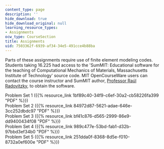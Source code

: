 ```yaml
---
content_type: page
description: ''
hide_download: true
hide_download_original: null
learning_resource_types:
- Assignments
ocw_type: CourseSection
title: Assignments
uid: 7503362f-6939-af34-34e5-491cce4b88ba
---
```


Parts of these assignments require use of finite element modeling codes. Students taking 16.225 had access to the 'SumMIT: Educational software for the teaching of Computational Mechanics of Materials, Massachusetts Institute of Technology' source code. MIT OpenCourseWare users can contact the course instructor and SumMIT author, [Professor Raúl Radovitzky](mailto:rapa@mit.edu), to obtain the software.

Problem Set 1 ({{% resource_link 1bf89c40-34f9-c6ef-30a2-cb58226fa399 "PDF" %}})  
Problem Set 2 ({{% resource_link 84972d87-5621-adae-646e-3cc252dbdc97 "PDF" %}})  
Problem Set 3 ({{% resource_link bf41c876-d565-2999-86e9-dd9400434f08 "PDF" %}})  
Problem Set 4 ({{% resource_link 989c477e-53bd-fab1-d32b-97bbd3ef34b0 "PDF" %}})  
Problem Set 5 ({{% resource_link 251dda0f-8368-8d5e-f010-8732a0ef600e "PDF" %}})